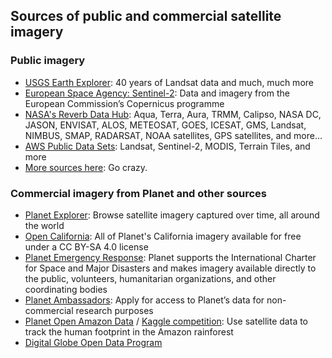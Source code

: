 ## Sources of public and commercial satellite imagery

### Public imagery
* [USGS Earth Explorer](https://earthexplorer.usgs.gov/): 40 years of Landsat data and much, much more
* [European Space Agency: Sentinel-2](http://www.esa.int/Our_Activities/Observing_the_Earth/Copernicus/Sentinel-2): Data and imagery from the European Commission’s Copernicus programme
* [NASA's Reverb Data Hub](https://reverb.echo.nasa.gov/reverb/#utf8=%E2%9C%93&spatial_map=satellite&spatial_type=rectangle): Aqua, Terra, Aura, TRMM, Calipso, NASA DC, JASON, ENVISAT, ALOS, METEOSAT, GOES, ICESAT, GMS, Landsat, NIMBUS, SMAP, RADARSAT, NOAA satellites, GPS satellites, and more...
* [AWS Public Data Sets](https://aws.amazon.com/public-datasets/): Landsat, Sentinel-2, MODIS, Terrain Tiles, and more
* [More sources here](http://gisgeography.com/free-satellite-imagery-data-list/): Go crazy. 

### Commercial imagery from Planet and other sources
* [Planet Explorer](https://www.planet.com/explorer/): Browse satellite imagery captured over time, all around the world
* [Open California](https://www.planet.com/products/open-california/): All of Planet's California imagery available for free under a CC BY-SA 4.0 license
* [Planet Emergency Response](https://www.planet.com/disasterdata/datasets/): Planet supports the International Charter for Space and Major Disasters and makes imagery available directly to the public, volunteers, humanitarian organizations, and other coordinating bodies
* [Planet Ambassadors](https://www.planet.com/products/education-and-research/): Apply for access to Planet’s data for non-commercial research purposes
* [Planet Open Amazon Data](https://github.com/planetlabs/planet-amazon-deforestation) / [Kaggle competition](https://www.kaggle.com/c/planet-understanding-the-amazon-from-space/discussion/32091): Use satellite data to track the human footprint in the Amazon rainforest
* [Digital Globe Open Data Program](https://www.digitalglobe.com/opendata)
 
